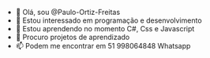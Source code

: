 - 👋 Olá, sou @Paulo-Ortiz-Freitas
- 👀 Estou interessado em programação e desenvolvimento
- 🌱 Estou aprendendo no momento C#, Css e Javascript
- 💞️ Procuro projetos de aprendizado
- 📫 Podem me encontrar em 51 998064848 Whatsapp

<!---
Paulo-Ortiz-Freitas/Paulo-Ortiz-Freitas is a ✨ special ✨ repository because its `README.md` (this file) appears on your GitHub profile.
You can click the Preview link to take a look at your changes.
--->
